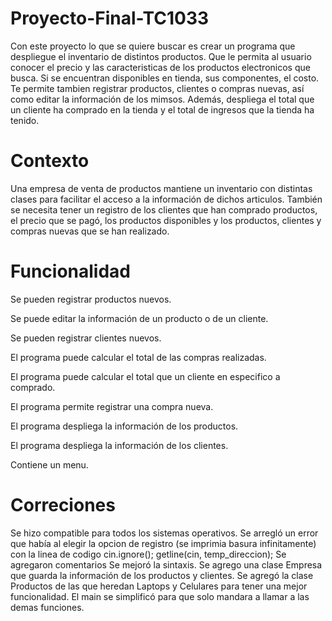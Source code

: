 # Proyecto-Final-TC1033
Con este proyecto lo que se quiere buscar es crear un programa que despliegue el inventario de distintos productos. Que le permita al usuario conocer el precio y las caracteristicas de los productos electronicos que busca. Si se encuentran disponibles en tienda, sus componentes, el costo. Te permite tambien registrar productos, clientes o compras nuevas, así como editar la información de los mimsos. Además, despliega el total que un cliente ha comprado en la tienda y el total de ingresos que la tienda ha tenido.
# Contexto
Una empresa de venta de productos mantiene un inventario con distintas clases para facilitar el acceso a la información de dichos articulos. También se necesita tener un registro de los clientes que han comprado productos, el precio que se pagó, los productos disponibles y los productos, clientes y compras nuevas que se han realizado.
# Funcionalidad
Se pueden registrar productos nuevos.

Se puede editar la información de un producto o de un cliente.

Se pueden registrar clientes nuevos.

El programa puede calcular el total de las compras realizadas.

El programa puede calcular el total que un cliente en especifico a comprado.

El programa permite registrar una compra nueva.

El programa despliega la información de los productos.

El programa despliega la información de los clientes.

Contiene un menu.

# Correciones
Se hizo compatible para todos los sistemas operativos.
Se arregló un error que había al elegir la opcion de registro (se imprimia basura infinitamente) con la linea de codigo cin.ignore(); getline(cin, temp_direccion);
Se agregaron comentarios
Se mejoró la sintaxis.
Se agrego una clase Empresa que guarda la información de los productos y clientes.
Se agregó la clase Productos de las que heredan Laptops y Celulares para tener una mejor funcionalidad.
El main se simplificó para que solo mandara a llamar a las demas funciones.
